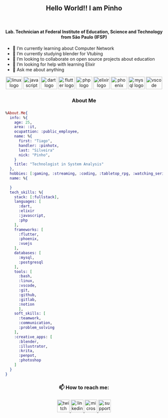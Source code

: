 ## <center>Hello World!! I am Pinho</center>

<br clear="both">

<h4 align="center">Lab. Technician at Federal Institute of Education, Science and Technology from São Paulo (IFSP) </h4>

- 🌱 I’m currently learning about Computer Network
- 🔭 I’m currently studying blender for Vtubing
- 👯 I’m looking to collaborate on open source projects about education
- 🤔 I’m looking for help with learning Elixir
- 💬 Ask me about anything

<div align="center">
  <img src="https://cdn.jsdelivr.net/gh/devicons/devicon/icons/linux/linux-original.svg" height="40" width="52" alt="linux logo"  />
  <img src="https://cdn.jsdelivr.net/gh/devicons/devicon/icons/javascript/javascript-original.svg" height="40" width="52" alt="javascript logo"  />
  <img src="https://cdn.jsdelivr.net/gh/devicons/devicon/icons/dart/dart-original.svg" height="40" width="52" alt="dart logo"  />
  <img src="https://cdn.jsdelivr.net/gh/devicons/devicon/icons/flutter/flutter-original.svg" height="40" width="52" alt="flutter logo"  />
  <img src="https://cdn.jsdelivr.net/gh/devicons/devicon/icons/php/php-original.svg" height="40" width="52" alt="php logo"  />
  <img src="https://cdn.jsdelivr.net/gh/devicons/devicon/icons/elixir/elixir-original.svg" height="40" width="52" alt="elixir logo"  />
  <img src="https://cdn.jsdelivr.net/gh/devicons/devicon/icons/phoenix/phoenix-original.svg" height="40" width="52" alt="phoenix logo"  />
  <img src="https://cdn.jsdelivr.net/gh/devicons/devicon/icons/mysql/mysql-original.svg" height="40" width="52" alt="mysql logo"  />
  <img src="https://cdn.jsdelivr.net/gh/devicons/devicon/icons/vscode/vscode-original.svg" height="40" width="52" alt="vscode logo"  />
</div>

###


<h3 align="center">About Me</h3>

###

```elixir
%About.Me{
  info: %{
    age: 25,
    area: :it,
    ocupattion: :public_employee,
    name: %{
      first: "Tiago", 
      handler: :pinhotx, 
      last: "Silveira"
      nick: "Pinho",
    }
    title: "Technologist in System Analysis"
  },
  hobbies: [:gaming, :streaming, :coding, :tabletop_rpg, :watching_series],
  name: %{
   
  }
  tech_skills: %{
    stack: [:fullstack],
    languages: [
      :dart, 
      :elixir 
      :javascript, 
      :php
    ],
    frameworks: [
      :flutter, 
      :phoenix, 
      :vuejs
    ],
    databases: [
      :mysql, 
      :postgresql
    ],
    tools: [
      :bash, 
      :linux, 
      :vscode, 
      :git, 
      :github, 
      :gitlab,
      :notion
      ],
    soft_skills: [
      :teamwork, 
      :communication, 
      :problem_solving
    ],
    :creative_apps: [
      :blender, 
      :illustrator, 
      :krita, 
      :penpot, 
      :photoshop
    ]
  }
}
```

### <center>📫 How to reach me:</center>

###

<div align="center">
  <a href="https://twitch.tv/pinhotx" target="_blank">
    <img src="https://img.shields.io/static/v1?message=pinhotx&logo=twitch&label=&color=9146FF&logoColor=white&labelColor=&style=flat" height="40" alt="twitch logo"  />
  </a>
  <a href="https://linkedin.com/in/pinhotx" target="_blank">
    <img src="https://img.shields.io/static/v1?message=Tiago Silveira&logo=linkedin&label=&color=0077B5&logoColor=white&labelColor=&style=flat" height="40" alt="linkedin logo"  />
  </a>
  <a href="mailto:tiago.pinhotx@outlook.com" target="_blank">
    <img src="https://img.shields.io/static/v1?message=tiago.pinhotx@outlook.com&logo=microsoft-outlook&label=&color=0078D4&logoColor=white&labelColor=&style=flat" height="40" alt="microsoft-outlook logo"  />
  </a>
  <a href="https://ko-fi.com/pinhotx" target="_blank">
    <img src="https://ko-fi.com/img/githubbutton_sm.svg" height="40" alt="support-me on ko-fi"  />
  </a>
  
</div>

###
